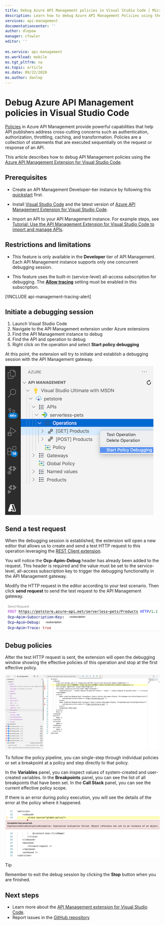 ```yaml
---
title: Debug Azure API Management policies in Visual Studio Code | Microsoft Docs
description: Learn how to debug Azure API Management Policies using the Azure API Management Visual Studio Code extension 
services: api-management
documentationcenter: ''
author: dlepow
manager: cfowler
editor: ''
 
ms.service: api-management
ms.workload: mobile
ms.tgt_pltfrm: na
ms.topic: article
ms.date: 09/22/2020
ms.author: danlep
---
```

# Debug Azure API Management policies in Visual Studio Code

[Policies](api-management-policies.md) in Azure API Management provide powerful capabilities that help API publishers address cross-cutting concerns such as authentication, authorization, throttling, caching, and transformation. Policies are a collection of statements that are executed sequentially on the request or response of an API. 

This article describes how to debug API Management policies using the [Azure API Management Extension for Visual Studio Code](https://marketplace.visualstudio.com/items?itemName=ms-azuretools.vscode-apimanagement). 

## Prerequisites

* Create an API Management Developer-tier instance by following this [quickstart](get-started-create-service-instance.md) first.

* Install [Visual Studio Code](https://code.visualstudio.com/) and the latest version of [Azure API Management Extension for Visual Studio Code](https://marketplace.visualstudio.com/items?itemName=ms-azuretools.vscode-apimanagement). 

* Import an API to your API Management instance. For example steps, see [Tutorial: Use the API Management Extension for Visual Studio Code to import and manage APIs](visual-studio-code-tutorial.md).

## Restrictions and limitations

* This feature is only available in the **Developer** tier of API Management. Each API Management instance supports only one concurrent debugging session.

* This feature uses the built-in (service-level) all-access subscription for debugging. The [**Allow tracing**](api-management-howto-api-inspector.md#verify-allow-tracing-setting) setting must be enabled in this subscription.

[!INCLUDE api-management-tracing-alert]

## Initiate a debugging session

1. Launch Visual Studio Code
2. Navigate to the API Management extension under Azure extensions
3. Find the API Management instance to debug
4. Find the API and operation to debug
5. Right click on the operation and select **Start policy debugging**

At this point, the extension will try to initiate and establish a debugging session with the API Management gateway.

![initiate debugging](media/api-management-debug-policies/initiate-debugging-session.png)

## Send a test request
When the debugging session is established, the extension will open a new editor that allows us to create and send a test HTTP request to this operation leveraging the [REST Client extension](https://marketplace.visualstudio.com/items?itemName=humao.rest-client).

You will notice the **Ocp-Apim-Debug** header has already been added to the request. This header is required and the value must be set to the service-level, all-access subscription key to trigger the debugging functionality in the API Management gateway.

Modify the HTTP request in the editor according to your test scenario. Then click **send request** to send the test request to the API Management gateway.

![send a test request](media/api-management-debug-policies/rest-client.png)

## Debug policies
After the test HTTP request is sent, the extension will open the debugging window showing the effective policies of this operation and stop at the first effective policy. 

![debug policies](media/api-management-debug-policies/main-window.png)

To follow the policy pipeline, you can single-step through individual policies or set a breakpoint at a policy and step directly to that policy. 

In the **Variables** panel, you can inspect values of system-created and user-created variables. In the **Breakpoints** panel, you can see the list of all breakpoints that have been set. In the **Call Stack** panel, you can see the current effective policy scope. 

If there is an error during policy execution, you will see the details of the error at the policy where it happened. 

![exceptions](media/api-management-debug-policies/exception.png)

> [!TIP]
> Remember to exit the debug session by clicking the **Stop** button when you are finished.


## Next steps

+ Learn more about the [API Management extension for Visual Studio Code](https://marketplace.visualstudio.com/items?itemName=ms-azuretools.vscode-apimanagement). 
+ Report issues in the [GitHub repository](https://github.com/Microsoft/vscode-apimanagement)

